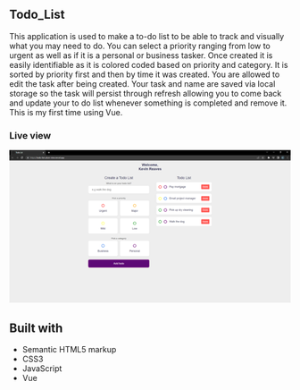 ## Todo_List

This application is used to make a to-do list to be able to track and visually what you may need to do. You can select a priority ranging from low to urgent as well as if it is a personal or business tasker. Once created it is easily identifiable as it is colored coded based on priority and category. It is sorted by priority first and then by time it was created. You are allowed to edit the task after being created. Your task and name are saved via local storage so the task will persist through refresh allowing you to come back and update your to do list whenever something is completed and remove it. This is my first time using Vue.

### Live view

[![Webpage](public/Todo-list-Img.png)](https://todo-list-plum-nine.vercel.app/)

## Built with

- Semantic HTML5 markup
- CSS3
- JavaScript
- Vue
